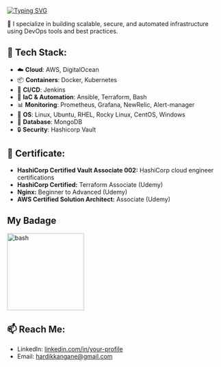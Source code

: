 <!-- # 👋 Hi, I'm Hardik – DevOps Engineer -->

<a href="https://git.io/typing-svg"><img src="https://readme-typing-svg.demolab.com?font=Fira+Code&pause=1000&color=06F705&width=435&lines=%24+Hi%2C+I'm+Hardik+%E2%80%93+DevOps+Engineer" alt="Typing SVG" /></a>

🔧 I specialize in building scalable, secure, and automated infrastructure using DevOps tools and best practices.


## 🧰 Tech Stack:
- ☁️ **Cloud**: AWS, DigitalOcean
- 📦 **Containers**: Docker, Kubernetes
- 🔁 **CI/CD**: Jenkins
- 📜 **IaC & Automation**: Ansible, Terraform, Bash
- 📊 **Monitoring**: Prometheus, Grafana, NewRelic,  Alert-manager
- 🐧 **OS**: Linux, Ubuntu, RHEL, Rocky Linux, CentOS, Windows
- 💾 **Database**: MongoDB
- 🔒 **Security**: Hashicorp Vault


## 📜 Certificate:
- **HashiCorp Certified Vault Associate 002:** HashiCorp cloud engineer certifications
- **HashiCorp Certified:** Terraform Associate (Udemy) 
- **Nginx:** Beginner to Advanced (Udemy) 
- **AWS Certified Solution Architect:** Associate (Udemy) 

## My Badage
<a href="https://www.credly.com/badges/326f6ae0-4fbc-4142-be10-eeddaacec604/public_url" target="_blank"><img src="https://images.credly.com/size/680x680/images/fd1bf1cf-dc60-4868-b3a3-9b93e8af763c/image.png" alt="bash" width="180" height="180"/></a>


## 📫 Reach Me:
- LinkedIn: [linkedin.com/in/your-profile](https://www.linkedin.com/in/hardikkangane/)
- Email: hardikkangane@gmail.com

